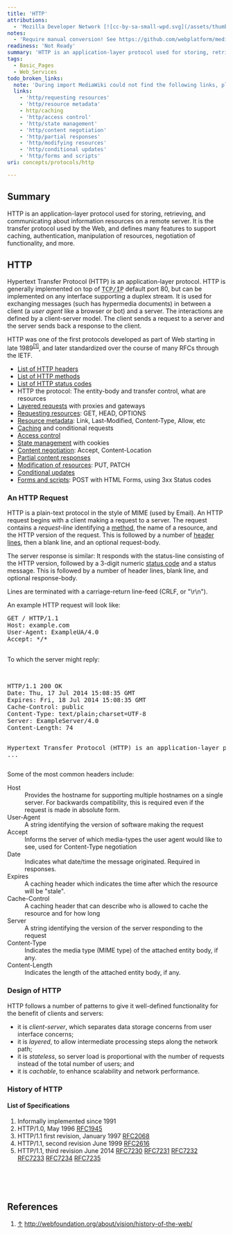 ```yaml
---
title: 'HTTP'
attributions:
  - 'Mozilla Developer Network [![cc-by-sa-small-wpd.svg](/assets/thumb/8/8c/cc-by-sa-small-wpd.svg/120px-cc-by-sa-small-wpd.svg.png)](http://creativecommons.org/licenses/by-sa/3.0/us/): [Article](https://developer.mozilla.org/en-US/docs/HTTP)'
notes:
  - 'Require manual conversion! See https://github.com/webplatform/mediawiki-conversion/issues/24'
readiness: 'Not Ready'
summary: 'HTTP is an application-layer protocol used for storing, retrieving, and communicating about information resources on a remote server. It is the transfer protocol used by the Web, and defines many features to support caching, authentication, manipulation of resources, negotiation of functionality, and more.'
tags:
  - Basic_Pages
  - Web_Services
todo_broken_links:
  note: 'During import MediaWiki could not find the following links, please fix and adjust this list.'
  links:
    - 'http/requesting resources'
    - 'http/resource metadata'
    - http/caching
    - 'http/access control'
    - 'http/state management'
    - 'http/content negotiation'
    - 'http/partial responses'
    - 'http/modifying resources'
    - 'http/conditional updates'
    - 'http/forms and scripts'
uri: concepts/protocols/http

---
```

<h2>Summary</h2>
<p>
HTTP is an application-layer protocol used for storing, retrieving, and communicating about information resources on a remote server. It is the transfer protocol used by the Web, and defines many features to support caching, authentication, manipulation of resources, negotiation of functionality, and more.</p>
<h2>HTTP</h2>
<p>Hypertext Transfer Protocol (HTTP) is an application-layer protocol. HTTP is generally implemented on top of <tt><abbr title="Transmission Control Protocol, Internet Protocol">TCP/IP</abbr></tt> default port 80, but can be implemented on any interface supporting a duplex stream. It is used for exchanging messages (such has hypermedia documents) in between a client (a <i>user agent</i> like a browser or bot) and a server. The interactions are defined by a client-server model. The client sends a request to a server and the server sends back a response to the client.
</p><p>HTTP was one of the first protocols developed as part of Web starting in late 1989<sup id="cite_ref-1" class="reference"><a href="#cite_note-1">[1]</a></sup>, and later standardized over the course of many RFCs through the IETF.
</p>
<ul><li> <a href="/http/headers">List of HTTP headers</a></li>
<li> <a href="/http/methods">List of HTTP methods</a></li>
<li> <a href="/http/response_status_codes">List of HTTP status codes</a></li>
<li> HTTP the protocol: The entity-body and transfer control, what are resources</li>
<li> <a href="/concepts/Internet_and_Web/how_browsers_work#The_browser.27s_high_level_structure">Layered requests</a> with proxies and gateways</li>
<li> <a href="/w/index.php?title=http/requesting_resources&amp;action=edit&amp;redlink=1" class="new">Requesting resources</a>: GET, HEAD, OPTIONS</li>
<li> <a href="/w/index.php?title=http/resource_metadata&amp;action=edit&amp;redlink=1" class="new">Resource metadata</a>: Link, Last-Modified, Content-Type, Allow, etc</li>
<li> <a href="/w/index.php?title=http/caching&amp;action=edit&amp;redlink=1" class="new">Caching</a> and conditional requests</li>
<li> <a href="/w/index.php?title=http/access_control&amp;action=edit&amp;redlink=1" class="new">Access control</a></li>
<li> <a href="/w/index.php?title=http/state_management&amp;action=edit&amp;redlink=1" class="new">State management</a> with cookies</li>
<li> <a href="/w/index.php?title=http/content_negotiation&amp;action=edit&amp;redlink=1" class="new">Content negotiation</a>: Accept, Content-Location</li>
<li> <a href="/w/index.php?title=http/partial_responses&amp;action=edit&amp;redlink=1" class="new">Partial content responses</a></li>
<li> <a href="/w/index.php?title=http/modifying_resources&amp;action=edit&amp;redlink=1" class="new">Modification of resources</a>: PUT, PATCH</li>
<li> <a href="/w/index.php?title=http/conditional_updates&amp;action=edit&amp;redlink=1" class="new">Conditional updates</a></li>
<li> <a href="/w/index.php?title=http/forms_and_scripts&amp;action=edit&amp;redlink=1" class="new">Forms and scripts</a>: POST with HTML Forms, using 3xx Status codes</li></ul><h3>An HTTP Request</h3>
<p>HTTP is a plain-text protocol in the style of MIME (used by Email). An HTTP request begins with a client making a request to a server. The request contains a <i>request-line</i> identifying a <a href="/http/methods">method</a>, the name of a resource, and the HTTP version of the request. This is followed by a number of <a href="/http/headers">header lines</a>, then a blank line, and an optional request-body.
</p><p>The server response is similar: It responds with the status-line consisting of the HTTP version, followed by a 3-digit numeric <a href="/http/response_status_codes">status code</a> and a status message. This is followed by a number of header lines, blank line, and optional response-body.
</p><p>Lines are terminated with a carriage-return line-feed (CRLF, or "\r\n").
</p><p>An example HTTP request will look like:
</p>
<pre>GET / HTTP/1.1
Host: example.com
User-Agent: ExampleUA/4.0
Accept: */*

</pre>
<p>To which the server might reply:
</p><p><br/></p>
<pre>HTTP/1.1 200 OK
Date: Thu, 17 Jul 2014 15:08:35 GMT
Expires: Fri, 18 Jul 2014 15:08:35 GMT
Cache-Control: public
Content-Type: text/plain;charset=UTF-8
Server: ExampleServer/4.0
Content-Length: 74

Hypertext Transfer Protocol (HTTP) is an application-layer protocol. ...
</pre>
<p>Some of the most common headers include:
</p>
<dl><dt> Host </dt>
<dd> Provides the hostname for supporting multiple hostnames on a single server. For backwards compatibility, this is required even if the request is made in absolute form.</dd>
<dt> User-Agent </dt>
<dd> A string identifying the version of software making the request</dd>
<dt> Accept </dt>
<dd> Informs the server of which media-types the user agent would like to see, used for Content-Type negotiation</dd>
<dt> Date </dt>
<dd> Indicates what date/time the message originated.  Required in responses.</dd>
<dt> Expires </dt>
<dd> A caching header which indicates the time after which the resource will be "stale".</dd>
<dt> Cache-Control </dt>
<dd> A caching header that can describe who is allowed to cache the resource and for how long</dd>
<dt> Server </dt>
<dd> A string identifying the version of the server responding to the request</dd>
<dt> Content-Type </dt>
<dd> Indicates the media type (MIME type) of the attached entity body, if any.</dd>
<dt> Content-Length </dt>
<dd> Indicates the length of the attached entity body, if any.</dd></dl><h3>Design of HTTP</h3>
<p>HTTP follows a number of patterns to give it well-defined functionality for the benefit of clients and servers:
</p>
<ul><li> it is <i>client-server</i>, which separates data storage concerns from user interface concerns;</li>
<li> it is <i>layered</i>, to allow intermediate processing steps along the network path;</li>
<li> it is <i>stateless</i>, so server load is proportional with the number of requests instead of the total number of users; and</li>
<li> it is <i>cachable</i>, to enhance scalability and network performance.</li></ul><h3>History of HTTP</h3>
<h4>List of Specifications</h4>
<ol><li> Informally implemented since 1991</li>
<li> HTTP/1.0, May 1996 <a rel="nofollow" class="external text" href="http://tools.ietf.org/html/rfc1945">RFC1945</a></li>
<li> HTTP/1.1 first revision, January 1997 <a rel="nofollow" class="external text" href="http://tools.ietf.org/html/rfc2068">RFC2068</a></li>
<li> HTTP/1.1, second revision June 1999 <a rel="nofollow" class="external text" href="http://tools.ietf.org/html/rfc2616">RFC2616</a></li>
<li> HTTP/1.1, third revision June 2014 <a rel="nofollow" class="external text" href="http://tools.ietf.org/html/rfc7230">RFC7230</a> <a rel="nofollow" class="external text" href="http://tools.ietf.org/html/rfc7231">RFC7231</a> <a rel="nofollow" class="external text" href="http://tools.ietf.org/html/rfc7232">RFC7232</a> <a rel="nofollow" class="external text" href="http://tools.ietf.org/html/rfc7233">RFC7233</a> <a rel="nofollow" class="external text" href="http://tools.ietf.org/html/rfcC7234">RFC7234</a> <a rel="nofollow" class="external text" href="http://tools.ietf.org/html/rfcC7235">RFC7235</a></li></ol><p><br/></p><p><br/></p>
<h2>References</h2>
<ol class="references"><li id="cite_note-1"><span class="mw-cite-backlink"><a href="#cite_ref-1">↑</a></span> <span class="reference-text"><a rel="nofollow" class="external free" href="http://webfoundation.org/about/vision/history-of-the-web/">http://webfoundation.org/about/vision/history-of-the-web/</a></span>
</li>
</ol>
